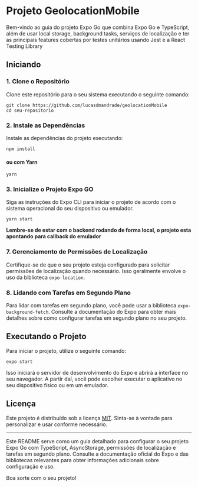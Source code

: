 # Projeto GeolocationMobile

Bem-vindo ao guia do projeto Expo Go que combina Expo Go e TypeScript, além de usar local storage, background tasks, serviços de localização e ter as principais features cobertas por testes unitários usando Jest e a React Testing Library

## Iniciando

### 1. Clone o Repositório

Clone este repositório para o seu sistema executando o seguinte comando:

```
git clone https://github.com/lucasdmandrade/geolocationMobile
cd seu-repositorio
```

### 2. Instale as Dependências

Instale as dependências do projeto executando:

```
npm install

```

#### ou com Yarn

```
yarn
```

### 3. Inicialize o Projeto Expo GO

Siga as instruções do Expo CLI para iniciar o projeto de acordo com o sistema operacional do seu dispositivo ou emulador.

```
yarn start
```

**Lembre-se de estar com o backend rodando de forma local, o projeto esta apontando para callback do emulador**

### 7. Gerenciamento de Permissões de Localização

Certifique-se de que o seu projeto esteja configurado para solicitar permissões de localização quando necessário. Isso geralmente envolve o uso da biblioteca `expo-location`.

### 8. Lidando com Tarefas em Segundo Plano

Para lidar com tarefas em segundo plano, você pode usar a biblioteca `expo-background-fetch`. Consulte a documentação do Expo para obter mais detalhes sobre como configurar tarefas em segundo plano no seu projeto.

## Executando o Projeto

Para iniciar o projeto, utilize o seguinte comando:

```
expo start
```

Isso iniciará o servidor de desenvolvimento do Expo e abrirá a interface no seu navegador. A partir daí, você pode escolher executar o aplicativo no seu dispositivo físico ou em um emulador.

## Licença

Este projeto é distribuído sob a licença [MIT](LICENSE). Sinta-se à vontade para personalizar e usar conforme necessário.

---

Este README serve como um guia detalhado para configurar o seu projeto Expo Go com TypeScript, AsyncStorage, permissões de localização e tarefas em segundo plano. Consulte a documentação oficial do Expo e das bibliotecas relevantes para obter informações adicionais sobre configuração e uso.

Boa sorte com o seu projeto!
